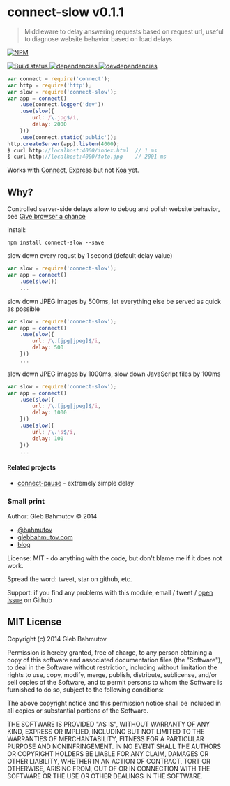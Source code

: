 # connect-slow v0.1.1

> Middleware to delay answering requests based on request url, useful to diagnose website behavior based on load delays

[![NPM][connect-slow-icon] ][connect-slow-url]

[![Build status][connect-slow-ci-image] ][connect-slow-ci-url]
[![dependencies][connect-slow-dependencies-image] ][connect-slow-dependencies-url]
[![devdependencies][connect-slow-devdependencies-image] ][connect-slow-devdependencies-url]

[connect-slow-icon]: https://nodei.co/npm/connect-slow.png?downloads=true
[connect-slow-url]: https://npmjs.org/package/connect-slow
[connect-slow-ci-image]: https://travis-ci.org/bahmutov/connect-slow.png?branch=master
[connect-slow-ci-url]: https://travis-ci.org/bahmutov/connect-slow
[connect-slow-dependencies-image]: https://david-dm.org/bahmutov/connect-slow.png
[connect-slow-dependencies-url]: https://david-dm.org/bahmutov/connect-slow
[connect-slow-devdependencies-image]: https://david-dm.org/bahmutov/connect-slow/dev-status.png
[connect-slow-devdependencies-url]: https://david-dm.org/bahmutov/connect-slow#info=devDependencies



```js
var connect = require('connect');
var http = require('http');
var slow = require('connect-slow');
var app = connect()
    .use(connect.logger('dev'))
    .use(slow({
        url: /\.jpg$/i,
        delay: 2000
    }))
    .use(connect.static('public'));
http.createServer(app).listen(4000);
$ curl http://localhost:4000/index.html  // 1 ms
$ curl http://localhost:4000/foto.jpg    // 2001 ms
```

Works with [Connect](http://www.senchalabs.org/connect/),
[Express](http://expressjs.com/) but not [Koa](http://koajs.com/) yet.


## Why?

Controlled server-side delays allow to debug and polish
website behavior, see
[Give browser a chance](http://bahmutov.calepin.co/give-browser-a-chance.html)

install:

```
npm install connect-slow --save
```

slow down every requst by 1 second (default delay value)

```js
var slow = require('connect-slow');
var app = connect()
    .use(slow())
    ...
```
slow down JPEG images by 500ms,
let everything else be served as quick as possible

```js
var slow = require('connect-slow');
var app = connect()
    .use(slow({
        url: /\.[jpg|jpeg]$/i,
        delay: 500
    }))
    ...
```

slow down JPEG images by 1000ms, slow down JavaScript files by 100ms

```js
var slow = require('connect-slow');
var app = connect()
    .use(slow({
        url: /\.[jpg|jpeg]$/i,
        delay: 1000
    }))
    .use(slow({
        url: /\.js$/i,
        delay: 100
    }))
    ...
```

#### Related projects

* [connect-pause](https://github.com/flesler/connect-pause) - extremely simple
delay



### Small print

Author: Gleb Bahmutov &copy; 2014

* [@bahmutov](https://twitter.com/bahmutov)
* [glebbahmutov.com](http://glebbahmutov.com)
* [blog](http://bahmutov.calepin.co/)

License: MIT - do anything with the code, but don't blame me if it does not work.

Spread the word: tweet, star on github, etc.

Support: if you find any problems with this module, email / tweet /
[open issue](https://github.com/bahmutov/connect-slow/issues) on Github



## MIT License

Copyright (c) 2014 Gleb Bahmutov

Permission is hereby granted, free of charge, to any person
obtaining a copy of this software and associated documentation
files (the "Software"), to deal in the Software without
restriction, including without limitation the rights to use,
copy, modify, merge, publish, distribute, sublicense, and/or sell
copies of the Software, and to permit persons to whom the
Software is furnished to do so, subject to the following
conditions:

The above copyright notice and this permission notice shall be
included in all copies or substantial portions of the Software.

THE SOFTWARE IS PROVIDED "AS IS", WITHOUT WARRANTY OF ANY KIND,
EXPRESS OR IMPLIED, INCLUDING BUT NOT LIMITED TO THE WARRANTIES
OF MERCHANTABILITY, FITNESS FOR A PARTICULAR PURPOSE AND
NONINFRINGEMENT. IN NO EVENT SHALL THE AUTHORS OR COPYRIGHT
HOLDERS BE LIABLE FOR ANY CLAIM, DAMAGES OR OTHER LIABILITY,
WHETHER IN AN ACTION OF CONTRACT, TORT OR OTHERWISE, ARISING
FROM, OUT OF OR IN CONNECTION WITH THE SOFTWARE OR THE USE OR
OTHER DEALINGS IN THE SOFTWARE.



